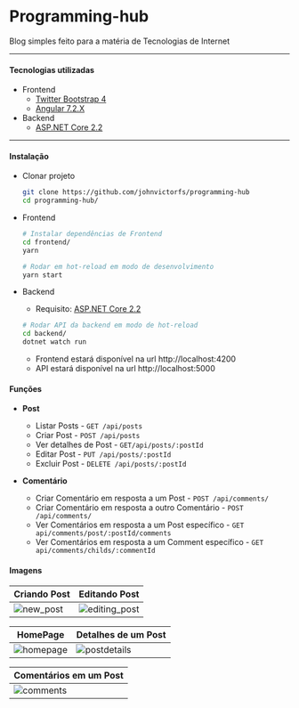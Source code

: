 # Programming-hub

Blog simples feito para a matéria de Tecnologias de Internet

---

#### Tecnologias utilizadas

- Frontend
  - [Twitter Bootstrap 4](https://getbootstrap.com/)
  - [Angular 7.2.X](https://angular.io/)
- Backend
  - [ASP.NET Core 2.2](https://docs.microsoft.com/en-us/aspnet/core/)

---

#### Instalação

- Clonar projeto

  ```bash
  git clone https://github.com/johnvictorfs/programming-hub
  cd programming-hub/
  ```

- Frontend

  ```bash
  # Instalar dependências de Frontend
  cd frontend/
  yarn
  ```

  ```bash
  # Rodar em hot-reload em modo de desenvolvimento
  yarn start
  ```

- Backend

  - Requisito: [ASP.NET Core 2.2](https://dotnet.microsoft.com/download/dotnet-core/2.2)

  ```bash
  # Rodar API da backend em modo de hot-reload
  cd backend/
  dotnet watch run
  ```

  - Frontend estará disponível na url http://localhost:4200
  - API estará disponível na url http://localhost:5000

#### Funções

- **Post**

  - Listar Posts - `GET /api/posts`
  - Criar Post - `POST /api/posts`
  - Ver detalhes de Post - `GET/api/posts/:postId`
  - Editar Post - `PUT /api/posts/:postId`
  - Excluir Post - `DELETE /api/posts/:postId`

- **Comentário**
  - Criar Comentário em resposta a um Post - `POST /api/comments/`
  - Criar Comentário em resposta a outro Comentário - `POST /api/comments/`
  - Ver Comentários em resposta a um Post específico - `GET api/comments/post/:postId/comments`
  - Ver Comentários em resposta a um Comment específico - `GET api/comments/childs/:commentId`

#### Imagens

| Criando Post          | Editando Post                 |
| --------------------- | ----------------------------- |
| ![new_post][new_post] | ![editing_post][editing_post] |

| HomePage              | Detalhes de um Post         |
| --------------------- | --------------------------- |
| ![homepage][homepage] | ![postdetails][postdetails] |

| Comentários em um Post |
| ---------------------- |
| ![comments][comments]  |

[editing_post]: https://user-images.githubusercontent.com/37747572/58135753-0b20f980-7c02-11e9-9193-39c81c4093a3.png
[new_post]: https://user-images.githubusercontent.com/37747572/58135712-dca31e80-7c01-11e9-9609-3410d131c28f.png
[homepage]: https://user-images.githubusercontent.com/37747572/58135914-926e6d00-7c02-11e9-9273-ce238e5afc94.png
[postdetails]: https://user-images.githubusercontent.com/37747572/58135962-bcc02a80-7c02-11e9-8e8a-87bd55a0463a.png
[comments]: https://user-images.githubusercontent.com/37747572/58136038-ff820280-7c02-11e9-9b9a-1b78d2010c02.png
